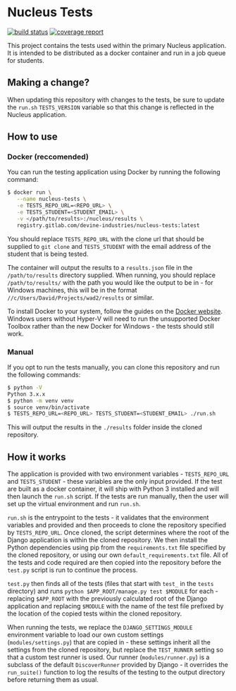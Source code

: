 # Nucleus Tests
[![build status](https://gitlab.com/devine-industries/nucleus-tests/badges/master/build.svg)](https://gitlab.com/devine-industries/nucleus-tests/commits/master)
[![coverage report](https://gitlab.com/devine-industries/nucleus-tests/badges/master/coverage.svg)](https://gitlab.com/devine-industries/nucleus-tests/commits/master)

This project contains the tests used within the primary Nucleus application. It is intended to be distributed as a docker container and run in a job queue for students.

## Making a change?
When updating this repository with changes to the tests, be sure to update the `run.sh` `TESTS_VERSION` variable so that this change is reflected in the Nucleus application.

## How to use
### Docker (reccomended)
You can run the testing application using Docker by running the following command:
```sh
$ docker run \
   --name nucleus-tests \
   -e TESTS_REPO_URL=<REPO_URL> \
   -e TESTS_STUDENT=<STUDENT_EMAIL> \
   -v </path/to/results>:/nucleus/results \
   registry.gitlab.com/devine-industries/nucleus-tests:latest
```
You should replace `TESTS_REPO_URL` with the clone url that should be supplied to `git clone` and `TESTS_STUDENT` with the email address of the student that is being tested.

The container will output the results to a `results.json` file in the `/path/to/results` directory supplied. When running, you should replace `/path/to/results/` with the path you would like the output to be in - for Windows machines, this will be in the format `//c/Users/David/Projects/wad2/results` or similar.

To install Docker to your system, follow the guides on the [Docker website](https://www.docker.com/products/overview). Windows users without Hyper-V will need to run the unsupported Docker Toolbox rather than the new Docker for Windows - the tests should still work.
### Manual
If you opt to run the tests manually, you can clone this repository and run the following commands:
```sh
$ python -V
Python 3.x.x
$ python -m venv venv
$ source venv/bin/activate
$ TESTS_REPO_URL=<REPO_URL> TESTS_STUDENT=<STUDENT_EMAIL> ./run.sh
```
This will output the results in the `./results` folder inside the cloned repository.

## How it works
The application is provided with two environment variables - `TESTS_REPO_URL` and `TESTS_STUDENT` - these variables are the only input provided. If the test are built as a docker container, it will ship with Python 3 installed and will then launch the `run.sh` script. If the tests are run manually, then the user will set up the virtual environment and run `run.sh`.

`run.sh` is the entrypoint to the tests - it validates that the environment variables and provided and then proceeds to clone the repository specified by `TESTS_REPO_URL`. Once cloned, the script determines where the root of the Django application is within the cloned repository. We then install the Python dependencies using pip from the `requirements.txt` file specified by the cloned repository, or using our own `default_requirements.txt` file. All of the tests and code required are then copied into the repository before the `test.py` script is run to continue the process.

`test.py` then finds all of the tests (files that start with `test_` in the `tests` directory) and runs `python $APP_ROOT/manage.py test $MODULE` for each - replacing `$APP_ROOT` with the previously calculated root of the Django application and replacing `$MODULE` with the name of the test file prefixed by the location of the copied tests within the cloned repository.

When running the tests, we replace the `DJANGO_SETTINGS_MODULE` environment variable to load our own custom settings (`modules/settings.py`) that are copied in - these settings inherit all the settings from the cloned repository, but replace the `TEST_RUNNER` setting so that a custom test runner is used. Our runner (`modules/runner.py`) is a subclass of the default `DiscoverRunner` provided by Django - it overrides the `run_suite()` function to log the results of the testing to the output directory before returning them as usual.